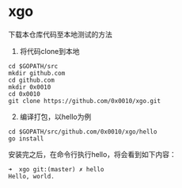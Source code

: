 # xgo
下载本仓库代码至本地测试的方法
1. 将代码clone到本地
````shell
cd $GOPATH/src
mkdir github.com
cd github.com
mkdir 0x0010
cd 0x0010
git clone https://github.com/0x0010/xgo.git
````
2. 编译打包，以hello为例
````shell
cd $GOPATH/src/github.com/0x0010/xgo/hello
go install
````
安装完之后，在命令行执行hello，将会看到如下内容：
````shell
➜  xgo git:(master) ✗ hello
Hello, world.
````
